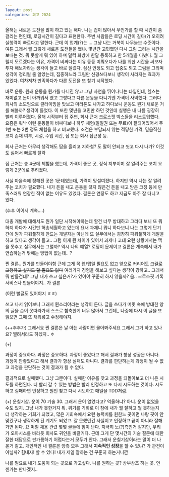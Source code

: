 ```yaml
---
layout: post
categories: 회고 2024
---
```


올해는 새로운 도전을 많이 하고 있는 해다. 나는 겁이 많아서 무언가를 할 때 시간이 좀 걸리는 편인데, 로딩시간이 길다고 표현한다. 
주변 사람들은 로딩 시간이 길다(?) 오히려 실행력이 빠르다고 말한다. 
근데 이 업계(?)는 ... 그냥 나는 거북이 나무늘보 수준이다. 여튼 그래서 뭘 그렇게 새로운 도전들을 했냐. 몇년간 고민했던 다시 그림 그리는 시간을 보내는 것. 뭐 못할게 뭐 있어 하며 덜컥 화방에 한달 등록하고 한 5개월을 다녔다. 뭘 그릴지 모르겠다는 이유, 가격이 비싸다는 이유 등등 미뤄오다가 나를 위한 시간을 써보자 투자 해보자라는 생각이 들고 바로 질렀다. 심신 안정도 되고 집중도 되고 그림을 그리며 생각이 정리될 줄 알았는데, 집중하느라 그림만 신경쓰다보니 생각이 사라지는 효과가 있었다. 여차저차 만족하다가 다른 도전을 또 찾기 시작했다. 

바로 운동. 원래 운동을 뭔가를 다니진 않고 그냥 자연을 뛰어다니는 타입인데, 헬스는 재미없고 돈이 아까워서 였고 그렇다고 다른 운동을 다니기엔 가격이 사악했다. 그러다 회사의 소모임으로 클라이밍을 맛보고 마라톤도 나가고 하다보니 운동도 뭔가 새로운 거를 해볼까? 생각이 들었다. 이 또한 몇년을 고민만 하던 것인데 실행은 내 나름 굉장히 빨리 이루어졌다. 올해 시작부터 집 주변, 회사 근처 크로스핏 박스들을 리스트업했다. 요즘은 워낙 이런 운동들이 비싸다보니 하루 체험(일일권 또는 무료)이 잘되어있어서 주 1번 또는 2번 정도 체험을 하고 비교했다. 
조건은 부담되지 않는 적당한 가격, 믿음직한 코치 존재 여부, 시설, 수업 시간, 집 또는 회사 접근성 등. 

회사 근처는 아무리 생각해도 땀을 흘리고 지하철? 도 말이 안되고 씻고 다시 나가? 이것도 싫어서 빠르게 탈락 

집 근처는 총 4군데 체험을 했는데, 가격이 좋은 곳, 정식 지부이며 잘 알려주는 코치 요렇게 2군데로 추려졌다. 

사실 마음속에 정해진 곳은 1군데였는데, 가격이 망설여졌다. 하지만 역시 나는 잘 알려주는 코치가 필요했다. 내가 돈을 내고 운동을 끊지 않은건 돈을 내고 받은 코칭 등에 만족스러워 연장한 적이 없는 이유도 있었다. 
결론은 연장도 하고 지금도 아주 잘 다니고 있다. 

(추후 이어서 계속....)

대충 개발에 대해서도 뭔가 일단 시작해야하는데 할건 너무 방대하고 그러다 보니 또 뭐하지 하다가 시간만 허송세월하고 있는데 
요새 과제니 뭐니 하다보니 나는 그렇게 단기간에 뭔가 파워풀하게 만드는 개발자는 아닌데 또 실무에서는 굉장히 파워풀하게 개발을 하고 있다고 생각이 들고.. 그럼 이게 뭔 차이가 있어서 과제나 코테 요런 상황에서는 맥을 못추고 실무에서는 그럴까? 역시 나의 예열? 로딩이 문제이고 결론은 계속해서 내가 연습하는거 밖에는 방법이 없는데.. ? 

찐 결론.. 뭔가를 만들어야함 근데 그게 꼭 웹/앱일 필요도 없고 앞으로 커리어도 ~~그걸로 고정하고 싶지도 할 필요도 없다~~ 여러가지 경험을 해보고 싶다는 생각이 강하고.. 그래서 뭐 만들건데? 그냥 내가 쓰고 싶은거?가 있어야 꾸준히 하지 않을까? 음.. 크로스핏 기록 서비스나 만들어야지.. 가 결론 

(이런 뻘글도 있어야지 ㅎㅎ)

쓰고 나서 읽어보니 그래서 뭔소리야라는 생각이 든다. 글을 쓰다가 머릿 속에 방대한 양의 글을 손이 못따라가서 스스로 함축한게 너무 많아서 그런데,, 나중에 다시 이 글을 또 읽으면 그때 또 채워넣고 수정해야지. 

(++추추가)
그래서요 찐 결론은 날 아는 사람이면 물어봐주세요 그래서 그거 하고 있나요? 찔려서라도 하겠지.. ㅎ

(+)

과정이 중요하다. 과정은 중요하다. 과정이 좋았다고 해서 결과가 항상 성공은 아니다. 과정이 안좋았다고 해서 결과가 항상 실패도 아니다. 결과를 판단하는게 과정이 될 수 없고 과정을 판단하는 것이 결과가 될 수 없다. 

결과적으로 실패했다. 그냥 그뿐이다. 실패한 이유를 찾고 과정을 되돌아보고 더 나은 시도를 하면된다. 더 빨리 갈 수 있는 방법은 빨리 인정하고 또 다시 시도하는 것이다. 시도하고 실패하면 인정하고 원인 찾고 다시 시도하고 매일을 TDD처럼. 

(+)
운칠기삼.
운이 70 기술 30. 그래서 운이 없었다고? 억울하냐? 아니. 운이 없었을 수도 있지. 그냥 내가 못한거지 뭐. 
위기를 기회로 이 참에 내가 뭘 잘하고 뭘 못하는지 더 생각하는 기회가 되었고, 많은 기회속에서 요런 능력치를 원한느 곳이면 나랑 핏이 안맞겠구나 생각하게 된 계기도 되었고. 잘 못했던건 사실이고 인정하고 끝이 아니라 잘해가면 된다. 요 며칠 채용 관련 몇몇 글들에 힘이 난다. 지극히 노(?)측인거 같지만, 우리가 오아시스를 바라듯 회사도 귀인을 바랄거다. 근데 그게 단 몇시간의 기술 질문에 대한 잘한 대답으로 판가름하기 어렵다는거 모두가 안다. 그래서 운칠기삼이라는 말이 더 나온거 같고. 개인적인 내 결론은 양측 모두 그래서 **지속적인 성장**을 할 수 있냐? 가 관건이 아닐까? 힘내자! 할 수 있다! 내가 제일 잘하는 건 꾸준히 하는거니깐 

나를 필요로 내가 도움이 되는 곳으로 가고싶다. 나를 원하는 곳? 상부상조 하는 곳. 언젠가는 만나겠지.. 
